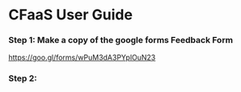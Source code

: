 # CFaaS User Guide

### Step 1:  Make a copy of the google forms Feedback Form
https://goo.gl/forms/wPuM3dA3PYplOuN23

### Step 2:  
